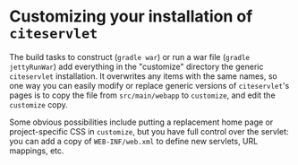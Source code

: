 # Customizing your installation of `citeservlet` #

The build tasks to construct (`gradle war`) or run a war file (`gradle jettyRunWar`) add everything in the "customize" directory the generic `citeservlet` installation.  It overwrites any items with the same names, so one way you can easily modify or replace generic versions of `citeservlet`'s pages is to copy the file from `src/main/webapp` to `customize`, and edit the `customize` copy.

Some obvious possibilities include putting a replacement home page or project-specific CSS in `customize`, but you have full control over the servlet:  you can add a copy of `WEB-INF/web.xml`  to define new servlets, URL mappings, etc.
